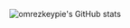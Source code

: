 ![omrezkeypie's GitHub stats](https://github-readme-stats.vercel.app/api?username=omrezkeypie&count_private=true&show_icons=true&include_all_commits=true&theme=dracula)
